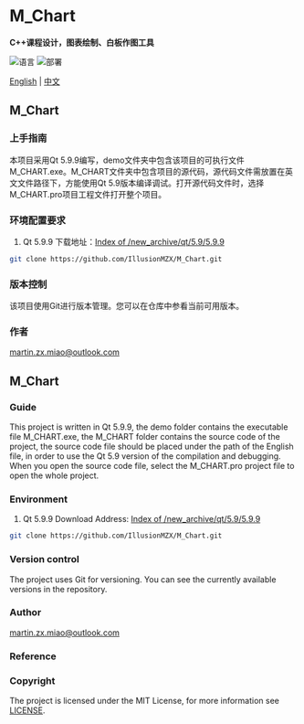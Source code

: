 # M_Chart
**C++课程设计，图表绘制、白板作图工具**


![语言](https://img.shields.io/badge/语言-C++-9A90FD.svg)  ![部署](https://img.shields.io/badge/部署-Qt5.9.9-22C757.svg)

[English](#en) | [中文](#cn)

## <span id="cn">M_Chart</span>

### 上手指南

本项目采用Qt 5.9.9编写，demo文件夹中包含该项目的可执行文件M_CHART.exe。M_CHART文件夹中包含项目的源代码，源代码文件需放置在英文文件路径下，方能使用Qt 5.9版本编译调试。打开源代码文件时，选择M_CHART.pro项目工程文件打开整个项目。


### 环境配置要求

1. Qt 5.9.9 下载地址：[Index of /new_archive/qt/5.9/5.9.9](https://download.qt.io/new_archive/qt/5.9/5.9.9/)

```sh
git clone https://github.com/IllusionMZX/M_Chart.git
```


### 版本控制

该项目使用Git进行版本管理。您可以在仓库中参看当前可用版本。

### 作者

martin.zx.miao@outlook.com

## <span id="en">M_Chart</span>

### Guide

This project is written in Qt 5.9.9, the demo folder contains the executable file M_CHART.exe, the M_CHART folder contains the source code of the project, the source code file should be placed under the path of the English file, in order to use the Qt 5.9 version of the compilation and debugging. When you open the source code file, select the M_CHART.pro project file to open the whole project.

### Environment

1. Qt 5.9.9 Download Address: [Index of /new_archive/qt/5.9/5.9.9](https://download.qt.io/new_archive/qt/5.9/5.9.9/)

```sh
git clone https://github.com/IllusionMZX/M_Chart.git
```

### Version control

The project uses Git for versioning. You can see the currently available versions in the repository.

### Author

martin.zx.miao@outlook.com

### Reference



### Copyright

The project is licensed under the MIT License, for more information see [LICENSE](https://github.com/IllusionMZX/M_Chart/blob/main/LICENSE).
